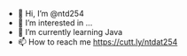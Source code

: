 - 👋 Hi, I’m @ntd254
- 👀 I’m interested in ...
- 🌱 I’m currently learning Java
- 📫 How to reach me https://cutt.ly/ntdat254

<!---
ntd254/ntd254 is a ✨ special ✨ repository because its `README.md` (this file) appears on your GitHub profile.
You can click the Preview link to take a look at your changes.
--->
